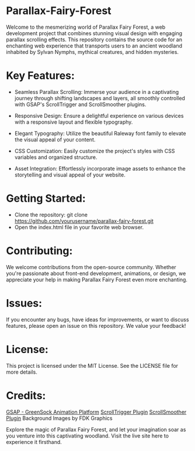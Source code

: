 # Parallax-Fairy-Forest
Welcome to the mesmerizing world of Parallax Fairy Forest, a web development project that combines stunning visual design with engaging parallax scrolling effects. This repository contains the source code for an enchanting web experience that transports users to an ancient woodland inhabited by Sylvan Nymphs, mythical creatures, and hidden mysteries.

# Key Features:

- Seamless Parallax Scrolling: Immerse your audience in a captivating journey through shifting landscapes and layers, all smoothly controlled with GSAP's ScrollTrigger and ScrollSmoother plugins.

- Responsive Design: Ensure a delightful experience on various devices with a responsive layout and flexible typography.

- Elegant Typography: Utilize the beautiful Raleway font family to elevate the visual appeal of your content.

- CSS Customization: Easily customize the project's styles with CSS variables and organized structure.

- Asset Integration: Effortlessly incorporate image assets to enhance the storytelling and visual appeal of your website.

# Getting Started:

- Clone the repository: git clone https://github.com/yourusername/parallax-fairy-forest.git
- Open the index.html file in your favorite web browser.

# Contributing:
We welcome contributions from the open-source community. Whether you're passionate about front-end development, animations, or design, we appreciate your help in making Parallax Fairy Forest even more enchanting.

# Issues:
If you encounter any bugs, have ideas for improvements, or want to discuss features, please open an issue on this repository. We value your feedback!

# License:
This project is licensed under the MIT License. See the LICENSE file for more details.

# Credits:

[GSAP - GreenSock Animation Platform](https://greensock.com/gsap/)
[ScrollTrigger Plugin](https://greensock.com/scrolltrigger/)
[ScrollSmoother Plugin](https://greensock.com/scrollsmoother/)
Background Images by FDK Graphics

Explore the magic of Parallax Fairy Forest, and let your imagination soar as you venture into this captivating woodland. Visit the live site here to experience it firsthand.
